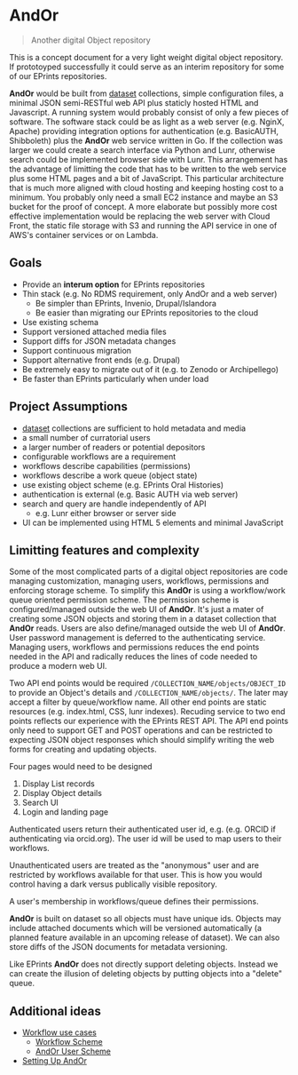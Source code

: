 
# AndOr

> <span class="red">An</span>other <span class="red">d</span>igital <span class="red">O</span>bject <span class="red">r</span>epository

This is a concept document for a very light weight digital object
repository. If prototoyped successfully it could serve as an 
interim repository for some of our EPrints repositories. 

**AndOr** would be built from [dataset](https://caltechlibrary.github.io/dataset) collections, simple  configuration files, a minimal JSON
semi-RESTful web API plus staticly hosted HTML and Javascript.
A running system would probably consist of only a few pieces of
software. The software stack could be as light as a web server
(e.g. NginX, Apache) providing integration options for authentication 
(e.g. BasicAUTH, Shibboleth) plus the **AndOr** web service 
written in Go. If the collection was larger we could create
a search interface via Python and Lunr, otherwise search could be
implemented browser side with Lunr.  This arrangement has the 
advantage of limitting the code that has to be written to the 
web service plus some HTML pages and a bit of JavaScript.  This 
particular architecture that is much more aligned with cloud 
hosting and keeping hosting cost to a minimum. You probably
only need a small EC2 instance and maybe an S3 bucket for the
proof of concept. A more elaborate but possibly more cost effective
implementation would be replacing the web server with Cloud Front,
the static file storage with S3 and running the API service in
one of AWS's container services or on Lambda.


## Goals

+ Provide an __interum option__ for EPrints repositories
+ Thin stack (e.g. No RDMS requirement, only AndOr and a web server)
    + Be simpler than EPrints, Invenio, Drupal/Islandora
    + Be easier than migrating our EPrints repositories to the cloud
+ Use existing schema
+ Support versioned attached media files
+ Support diffs for JSON metadata changes
+ Support continuous migration
+ Support alternative front ends (e.g. Drupal)
+ Be extremely easy to migrate out of it (e.g. to Zenodo or Archipellego)
+ Be faster than EPrints particularly when under load


## Project Assumptions

+ [dataset](https://github.com/caltechlibrary/dataset) collections are sufficient to hold metadata and media
+ a small number of curratorial users
+ a larger number of readers or potential depositors
+ configurable workflows are a requirement
+ workflows describe capabilities (permissions)
+ workflows describe a work queue (object state)
+ use existing object scheme (e.g. EPrints Oral Histories)
+ authentication is external (e.g. Basic AUTH via web server)
+ search and query are handle independently of API
    + e.g. Lunr either browser or server side
+ UI can be implemented using HTML 5 elements and minimal JavaScript 


## Limitting features and complexity

Some of the most complicated parts of a digital object repositories 
are code managing customization, managing users, workflows, 
permissions and enforcing storage scheme.  To simplify this **AndOr** is 
using a workflow/work queue oriented permission scheme. The permission 
scheme is configured/managed outside the web UI of **AndOr**. It's
just a mater of creating some JSON objects and storing them in a
dataset collection that **AndOr** reads.  Users are also define/managed 
outside the web UI of **AndOr**.  User password management is deferred 
to the authenticating service.  Managing users, workflows and 
permissions reduces the end points needed in the API and radically 
reduces the lines of code needed to produce a modern web UI.

Two API end points would be required `/COLLECTION_NAME/objects/OBJECT_ID` 
to provide an Object's details and `/COLLECTION_NAME/objects/`. The
later may accept a filter by queue/workflow name. All other end 
points are static resources (e.g. index.html, CSS, lunr indexes). 
Recuding service to two end points reflects our experience with 
the EPrints REST API.  The API end points only need to support GET
and POST operations and can be restricted to expecting JSON
object responses which should simplify writing the web forms for
creating and updating objects.

Four pages would need to be designed 

1. Display List records
2. Display Object details
3. Search UI
4. Login and landing page

Authenticated users return their authenticated user id, e.g. 
(e.g.  ORCID if authenticating via orcid.org). The user id 
will be used to map users to their workflows. 

Unauthenticated users are treated as the "anonymous" user and
are restricted by workflows available for that user. This is how
you would control having a dark versus publically visible repository.

A user's membership in workflows/queue defines their permissions. 

**AndOr** is built on dataset so all objects must have unique ids. 
Objects may include attached documents which will be versioned 
automatically (a planned feature available in an upcoming 
release of dataset).  We can also store diffs of the JSON 
documents for metadata versioning.

Like EPrints **AndOr** does not directly support deleting objects. 
Instead we can create the illusion of deleting objects by putting
objects into a "delete" queue.

## Additional ideas

+ [Workflow use cases](docs/Workflow-Use-Cases.html)
    + [Workflow Scheme](docs/Workflow-Scheme.html)
    + [AndOr User Scheme](docs/User-Scheme.html)
+ [Setting Up AndOr](docs/Setting-up-AndOr.html)



